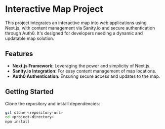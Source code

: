 # Interactive Map Project

This project integrates an interactive map into web applications using Next.js, with content management via Sanity.io and secure authentication through Auth0. It's designed for developers needing a dynamic and updatable map solution.

## Features

- **Next.js Framework**: Leveraging the power and simplicity of Next.js.
- **Sanity.io Integration**: For easy content management of map locations.
- **Auth0 Authentication**: Ensuring secure access and updates to the map.

## Getting Started

Clone the repository and install dependencies:

```bash
git clone <repository-url>
cd <project-directory>
npm install

